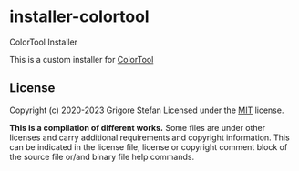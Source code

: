 # installer-colortool
ColorTool Installer

This is a custom installer for [ColorTool](https://github.com/microsoft/terminal/releases/tag/1904.29002)

## License

Copyright (c) 2020-2023 Grigore Stefan
Licensed under the [MIT](LICENSE) license.

**This is a compilation of different works.**
Some files are under other licenses and carry additional requirements and copyright information.
This can be indicated in the license file, license or copyright comment block of the source file or/and binary file help commands.

